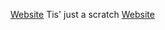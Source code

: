 [Website](https://AshVoid427.github.io/MathData24/)
Tis' just a scratch
[Website](https://AshVoid427.github.io/MathData24/)
